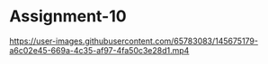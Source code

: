 # Assignment-10


https://user-images.githubusercontent.com/65783083/145675179-a6c02e45-669a-4c35-af97-4fa50c3e28d1.mp4

